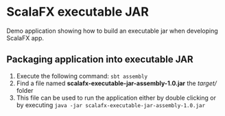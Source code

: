 # ScalaFX executable JAR

Demo application showing how to build an executable jar when developing ScalaFX app.

## Packaging application into executable JAR

1) Execute the following command: `sbt assembly`
2) Find a file named **scalafx-executable-jar-assembly-1.0.jar** the *target/* folder
3) This file can be used to run the application either by double clicking or by executing `java -jar scalafx-executable-jar-assembly-1.0.jar`